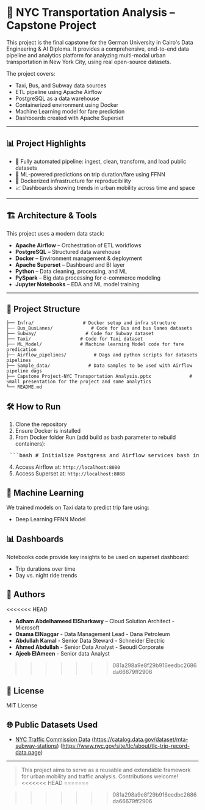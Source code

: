 # 🚦 NYC Transportation Analysis – Capstone Project

This project is the final capstone for the German University in Cairo's Data Engineering & AI Diploma. It provides a comprehensive, end-to-end data pipeline and analytics platform for analyzing multi-modal urban transportation in New York City, using real open-source datasets.

The project covers:
- Taxi, Bus, and Subway data sources
- ETL pipeline using Apache Airflow
- PostgreSQL as a data warehouse
- Containerized environment using Docker
- Machine Learning model for fare prediction
- Dashboards created with Apache Superset

---

## 📊 Project Highlights

- 🔄 Fully automated pipeline: ingest, clean, transform, and load public datasets  
- 🧠 ML-powered predictions on trip duration/fare using FFNN  
- 🧰 Dockerized infrastructure for reproducibility  
- 📈 Dashboards showing trends in urban mobility across time and space  

---

## 🏗️ Architecture & Tools

This project uses a modern data stack:

- **Apache Airflow** – Orchestration of ETL workflows  
- **PostgreSQL** – Structured data warehouse  
- **Docker** – Environment management & deployment  
- **Apache Superset** – Dashboard and BI layer  
- **Python** – Data cleaning, processing, and ML  
- **PySpark** – Big data processing for e-commerce modeling  
- **Jupyter Notebooks** – EDA and ML model training  

---

## 📁 Project Structure



```
├── Infra/                  # Docker setup and infra structure
├── Bus_BusLanes/              # Code for Bus and bus lanes datasets
├── Subway/                  # Code for Subway dataset
├── Taxi/                  # Code for Taxi dataset
├── ML_Model/              # Machine learning Model code for fare predication
├── Airflow_pipelines/          # Dags and python scripts for datasets pipelines
├── Sample_data/              # Data samples to be used with Airflow pipeline dags
├── Capstone Project-NYC Transportation Analysis.pptx              # Small presentation for the project and some analytics
└── README.md
```

## 🛠️ How to Run

1. Clone the repository
2. Ensure Docker is installed
3. From Docker folder Run (add build as bash parameter to rebuild containers):

<pre> ```bash # Initialize Postgress and Airflow services bash init.sh build # Initialize Superset bash init_superset.sh ``` </pre>

4. Access Airflow at: `http://localhost:8080`
5. Access Superset at: `http://localhost:8088`

## 🧠 Machine Learning

We trained models on Taxi data to predict trip fare using:
- Deep Learning FFNN Model

## 📊 Dashboards

Notebooks code provide key insights to be used on superset dashboard:
- Trip durations over time
- Day vs. night ride trends

## 👥 Authors

<<<<<<< HEAD
- **Adham Abdelhameed ElSharkawy** – Cloud Solution Architect - Microsoft
- **Osama ElNaggar** - Data Management Lead - Dana Petroleum
- **Abdullah Kamal** - Senior Data Steward - Schneider Electric
- **Ahmed Abdullah** - 	Senior Data Analyst - Seoudi Corporate
- **Ajeeb ElAmeen** - Senior data Analyst

>>>>>>> 081a298a9e8f29b916eedbc2686da66679ff2906

## 📜 License

MIT License

## 🌐 Public Datasets Used

- [NYC Traffic Commission Data](https://www.nyc.gov/html/dot/html/about/datafeeds)
                               (https://catalog.data.gov/dataset/mta-subway-stations)
                               (https://www.nyc.gov/site/tlc/about/tlc-trip-record-data.page)

---

> This project aims to serve as a reusable and extendable framework for urban mobility and traffic analysis. Contributions welcome!
<<<<<<< HEAD
=======

>>>>>>> 081a298a9e8f29b916eedbc2686da66679ff2906
